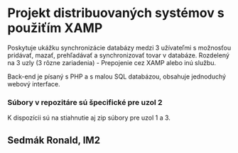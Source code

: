 # Projekt distribuovaných systémov s použiťím XAMP

Poskytuje ukážku synchronizácie databázy medzi 3 užívateľmi s možnosťou pridávať, mazať, prehľadávať a synchronizovať tovar v databáze.
Rozdelený na 3 uzly (3 rôzne zariadenia) - Prepojenie cez XAMP alebo inú službu.

Back-end je písaný s PHP a s malou SQL databázou, obsahuje jednoduchý webový interface.

### Súbory v repozitáre sú špecifické pre uzol 2
K dispozícii sú na stiahnutie aj zip súbory pre uzol 1 a 3.

## Sedmák Ronald, IM2
